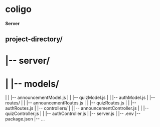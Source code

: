 # coligo
####  Server  ####
## project-directory/
# |-- server/
# |   |-- models/
|   |   |-- announcementModel.js
|   |   |-- quizModel.js
|   |   |-- authModel.js
|   |-- routes/
|   |   |-- announcementRoutes.js
|   |   |-- quizRoutes.js
|   |   |-- authRoutes.js
|   |-- controllers/
|   |   |-- announcementController.js
|   |   |-- quizController.js
|   |   |-- authController.js
|   |-- server.js
|
|-- .env
|-- package.json
|-- ...

